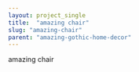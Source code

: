 ```yaml
---
layout: project_single
title:  "amazing chair"
slug: "amazing-chair"
parent: "amazing-gothic-home-decor"
---
```

amazing chair